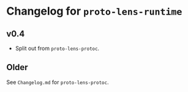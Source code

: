# Changelog for `proto-lens-runtime`

## v0.4
- Split out from `proto-lens-protoc`.

## Older
See `Changelog.md` for `proto-lens-protoc`.
